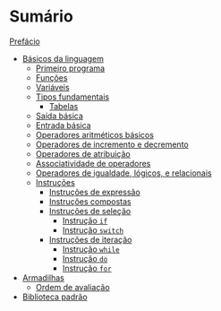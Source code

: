 # Sumário

[Prefácio](./prefacio.md)

- [Básicos da linguagem](./introducao.md)
  - [Primeiro programa](./introducao/primeiro_programa.md)
  - [Funções](./introducao/funcoes.md)
  - [Variáveis](./introducao/variaveis.md)
  - [Tipos fundamentais](./introducao/tipos_fundamentais.md)
    - [Tabelas](./introducao/tipos_tabelas.md)
  - [Saída básica](./introducao/saida.md)
  - [Entrada básica](./introducao/entrada.md)
  - [Operadores aritméticos básicos](./introducao/ops_aritmeticos.md)
  - [Operadores de incremento e decremento](./introducao/ops_incremento_decremento.md)
  - [Operadores de atribuição](./introducao/ops_atribuicao.md)
  - [Associatividade de operadores](./introducao/ops_associatividade.md)
  - [Operadores de igualdade, lógicos, e relacionais](./introducao/ops_logicos_relacionais.md)
  - [Instruções](./introducao/instrucoes/instrucoes.md)
    - [Instruções de expressão](./introducao/instrucoes/expressao.md)
    - [Instruções compostas]()
    - [Instruções de seleção]()
      - [Instrução `if`]()
      - [Instrução `switch`]()
    - [Instruções de iteração]()
      - [Instrução `while`]()
      - [Instrução `do`]()
      - [Instrução `for`]()
- [Armadilhas]()
  - [Ordem de avaliação]()
- [Biblioteca padrão]()
